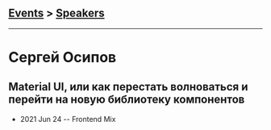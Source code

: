 ## [Events](../README.md) > [Speakers](../speakers.md)
---

# Сергей Осипов

## Material UI, или как перестать волноваться и перейти на новую библиотеку компонентов
- 2021 Jun 24 -- Frontend Mix    
